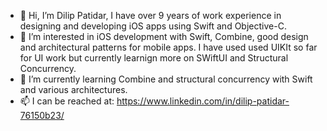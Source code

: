 - 👋 Hi, I’m Dilip Patidar, I have over 9 years of work experience in designing and developing iOS apps using Swift and Objective-C.
- 👀 I’m interested in iOS development with Swift, Combine, good design and architectural patterns for mobile apps. I have used used UIKIt so far for UI work but currently learnign more on SWiftUI and Structural Concurrency.
- 🌱 I’m currently learning Combine and structural concurrency with Swift and various architectures.
- 📫 I can be reached at: https://www.linkedin.com/in/dilip-patidar-76150b23/

<!---
dilipptdr/dilipptdr is a ✨ special ✨ repository because its `README.md` (this file) appears on your GitHub profile.
You can click the Preview link to take a look at your changes.
--->
